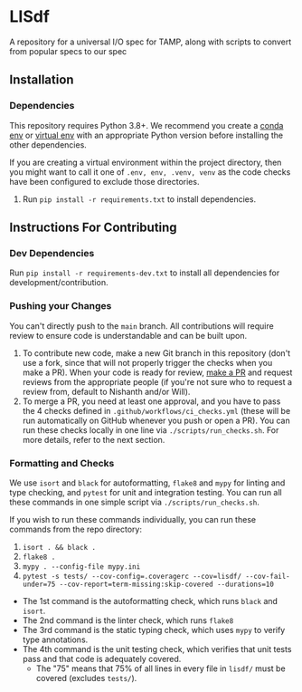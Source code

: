 # LISdf
A repository for a universal I/O spec for TAMP, along with scripts to convert from popular specs to our spec


## Installation
### Dependencies
This repository requires Python 3.8+. We recommend you create a 
[conda env](https://docs.conda.io/projects/conda/en/latest/user-guide/tasks/manage-environments.html) or 
[virtual env](https://docs.python.org/3.8/library/venv.html) with an appropriate Python version before installing
the other dependencies.

If you are creating a virtual environment within the project directory, then you might want to call it one of
`.env, env, .venv, venv` as the code checks have been configured to exclude those directories.

1. Run `pip install -r requirements.txt` to install dependencies.

## Instructions For Contributing

### Dev Dependencies
Run `pip install -r requirements-dev.txt` to install all dependencies for development/contribution.

### Pushing your Changes
You can't directly push to the `main` branch.  All contributions will require review to ensure code is understandable 
and can be built upon. 

1. To contribute new code, make a new Git branch in this repository (don't use a fork, since that will not properly trigger 
   the checks when you make a PR). When your code is ready for review, [make a PR](https://docs.github.com/en/pull-requests/collaborating-with-pull-requests/proposing-changes-to-your-work-with-pull-requests/creating-a-pull-request)
   and request reviews from the appropriate people (if you're not sure who to request a review from, default to Nishanth
   and/or Will).
2. To merge a PR, you need at least one approval, and you have to pass the 4 checks defined in 
   `.github/workflows/ci_checks.yml` (these will be run automatically on GitHub whenever you push or open a PR).
   You can run these checks locally in one line via `./scripts/run_checks.sh`. For more details, refer to the next section.

### Formatting and Checks
We use `isort` and `black` for autoformatting, `flake8` and `mypy` for linting and type checking, and `pytest` 
for unit and integration testing. You can run all these commands in one simple script via `./scripts/run_checks.sh`.

If you wish to run these commands individually, you can run these commands from the repo directory:
1. `isort . && black .`
2. `flake8 .`
3. `mypy . --config-file mypy.ini`
4. `pytest -s tests/ --cov-config=.coveragerc --cov=lisdf/ --cov-fail-under=75 --cov-report=term-missing:skip-covered --durations=10`

* The 1st command is the autoformatting check, which runs `black` and `isort`.
* The 2nd command is the linter check, which runs `flake8`
* The 3rd command is the static typing check, which uses `mypy` to verify type annotations. 
* The 4th command is the unit testing check, which verifies that unit tests pass and that code is adequately covered. 
  * The "75" means that 75% of all lines in every file in `lisdf/` must be covered (excludes `tests/`).

